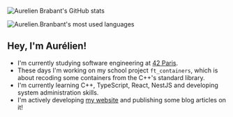 ![Aurelien Brabant's GitHub stats](https://github-readme-stats.vercel.app/api?username=aurelien-brabant&show_icons=true&theme=material-palenight)

![Aurelien.Branbant's most used languages](https://github-readme-stats.vercel.app/api/top-langs/?username=aurelien-brabant&layout=compact&theme=material-palenight)

<!--
**aurelien-brabant/aurelien-brabant** is a ✨ _special_ ✨ repository because its `README.md` (this file) appears on your GitHub profile.

Here are some ideas to get you started:

- 🔭 I’m currently working on 
- 🌱 I’m currently learning ...
- 👯 I’m looking to collaborate on ...
- 🤔 I’m looking for help with ...
- 💬 Ask me about ...
- 📫 How to reach me: ...
- 😄 Pronouns: ...
- ⚡ Fun fact: ...
-->

## Hey, I'm Aurélien!

- I'm currently studying software engineering at [42 Paris](https://42.fr/en/homepage/).
- These days I'm working on my school project `ft_containers`, which is about recoding some containers from the C++'s standard library.
- I'm currently learning C++, TypeScript, React, NestJS and developing system administration skills.
- I'm actively developing [my website](https://aurelienbrabant.fr) and publishing some blog articles on it!
